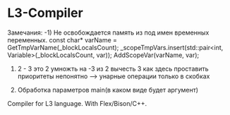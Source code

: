 L3-Compiler
===========

Замечания:
-1) Не освобождается память из под имен временных переменных.
		const char* varName = GetTmpVarName(_blockLocalsCount);
		_scopeTmpVars.insert(std::pair<int, Variable>(_blockLocalsCount, var));
		AddScopeVar(varName, var);

1) 2 - 3 это
	2 умножть на -3
	из 2 вычесть 3
	как здесь проставить приоритеты непонятно
	--> унарные операции только в скобках


3) Обработка параметров main(в каком виде будет аргумент)

Compiler for L3 language. With Flex/Bison/C++.
